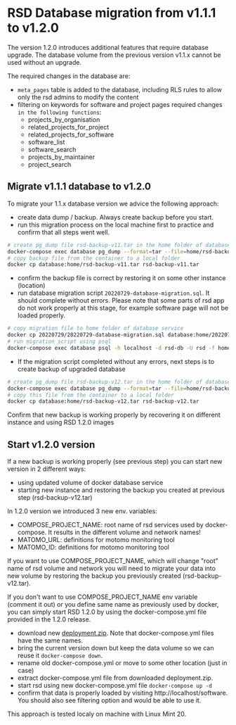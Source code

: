 # RSD Database migration from v1.1.1 to v1.2.0

The version 1.2.0 introduces additional features that require database upgrade. The database volume from the previous version v1.1.x cannot be used without an upgrade.

The required changes in the database are:

- `meta_pages` table is added to the database, including RLS rules to allow only the rsd admins to modify the content
- filtering on keywords for software and project pages required changes `in the following functions`:
  - projects_by_organisation
  - related_projects_for_project
  - related_projects_for_software
  - software_list
  - software_search
  - projects_by_maintainer
  - project_search

## Migrate v1.1.1 database to v1.2.0

To migrate your 1.1.x database version we advice the following approach:

- create data dump / backup. Always create backup before you start.
- run this migration process on the local machine first to practice and confirm that all steps went well.

```bash
# create pg_dump file rsd-backup-v11.tar in the home folder of database container
docker-compose exec database pg_dump --format=tar --file=home/rsd-backup-v11.tar --username=rsd --dbname=rsd-db
# copy backup file from the container to a local folder
docker cp database:home/rsd-backup-v11.tar rsd-backup-v11.tar
```

- confirm the backup file is correct by restoring it on some other instance (location)
- run database migration script `20220729-database-migration.sql`. It should complete without errors. Please note that some parts of rsd app do not work properly at this stage, for example software page will not be loaded properly.

```bash
# copy migration file to home folder of database service
docker cp 20220729/20220729-database-migration.sql database:home/20220729-database-migration.sql
# run migration script using psql
docker-compose exec database psql -h localhost -d rsd-db -U rsd -f home/20220729-database-migration.sql
```

- If the migration script completed without any errors, next steps is to create backup of upgraded database

```bash
# create pg_dump file rsd-backup-v12.tar in the home folder of database container
docker-compose exec database pg_dump --format=tar --file=home/rsd-backup-v12.tar --username=rsd --dbname=rsd-db
# copy this file from the container to a local folder
docker cp database:home/rsd-backup-v12.tar rsd-backup-v12.tar
```

Confirm that new backup is working properly by recovering it on different instance and using RSD 1.2.0 images

## Start v1.2.0 version

If a new backup is working properly (see previous step) you can start new version in 2 different ways:

- using updated volume of docker database service
- starting new instance and restoring the backup you created at previous step (rsd-backup-v12.tar)

In 1.2.0 version we introduced 3 new env. variables:

- COMPOSE_PROJECT_NAME: root name of rsd services used by docker-compose. It results in the different volume and network names!
- MATOMO_URL: definitions for motomo monitoring tool
- MATOMO_ID: definitions for motomo monitoring tool

If you want to use COMPOSE_PROJECT_NAME, which will change "root" name of rsd volume and network you will need to migrate your data into new volume by restoring the backup you previously created (rsd-backup-v12.tar).

If you don't want to use COMPOSE_PROJECT_NAME env variable (comment it out) or you define same name as previously used by docker, you can simply start RSD 1.2.0 by using the docker-compose.yml file provided in the 1.2.0 release.

- download new [deployment.zip](https://github.com/research-software-directory/RSD-as-a-service/releases/download/v1.2.0/deployment.zip). Note that docker-compose.yml files have the same names.
- bring the current version down but keep the data volume so we can reuse it `docker-compose down`.
- rename old docker-compose.yml or move to some other location (just in case)
- extract docker-compose.yml file from downloaded deployment.zip.
- start rsd using new docker-compose.yml file `docker-compose up -d`
- confirm that data is properly loaded by visiting http://localhost/software. You should also see filtering option and would be able to use it.

This approach is tested localy on machine with Linux Mint 20.
